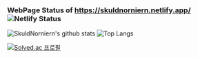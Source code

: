 ### WebPage Status of https://skuldnorniern.netlify.app/ ![Netlify Status](https://api.netlify.com/api/v1/badges/35d36650-af62-4831-8a29-92ae12631df2/deploy-status)

![SkuldNorniern's github stats](https://github-readme-stats.vercel.app/api?username=SkuldNorniern&count_private=true&show_icons=true) ![Top Langs](https://github-readme-stats.vercel.app/api/top-langs/?username=SkuldNorniern&langs_count=10&layout=compact) 




[![Solved.ac
프로필](http://mazassumnida.wtf/api/v2/generate_badge?boj=enginekevin)](https://solved.ac/enginekevin)
<!--
**SkuldNorniern/SkuldNorniern** is a ✨ _special_ ✨ repository because its `README.md` (this file) appears on your GitHub profile.

Here are some ideas to get you started:

- 🔭 I’m currently working on ...
- 🌱 I’m currently learning ...
- 👯 I’m looking to collaborate on ...
- 🤔 I’m looking for help with ...
- 💬 Ask me about ...
- 📫 How to reach me: ...
- 😄 Pronouns: ...
- ⚡ Fun fact: ...
-->
